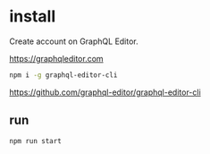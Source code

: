 # install

Create account on GraphQL Editor.

https://graphqleditor.com

```sh
npm i -g graphql-editor-cli
```

https://github.com/graphql-editor/graphql-editor-cli

## run

```sh
npm run start
```
